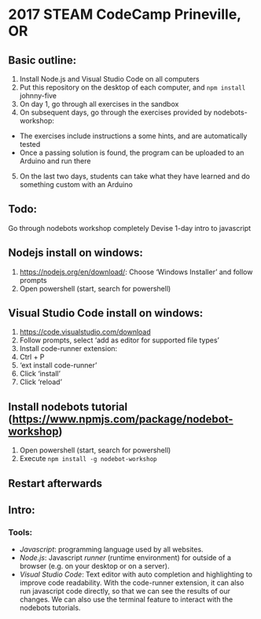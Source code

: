2017 STEAM CodeCamp Prineville, OR
====

## Basic outline:
1. Install Node.js and Visual Studio Code on all computers
2. Put this repository on the desktop of each computer, and `npm install` johnny-five
3. On day 1, go through all exercises in the sandbox
4. On subsequent days, go through the exercises provided by nodebots-workshop:
  * The exercises include instructions a some hints, and are automatically tested
  * Once a passing solution is found, the program can be uploaded to an Arduino and run there
5. On the last two days, students can take what they have learned and do something custom with an Arduino


## Todo:
 Go through nodebots workshop completely
 Devise 1-day intro to javascript


## Nodejs install on windows:
1. https://nodejs.org/en/download/: Choose ‘Windows Installer’ and follow prompts
2. Open powershell (start, search for powershell)

## Visual Studio Code install on windows:
1. https://code.visualstudio.com/download
2. Follow prompts, select ‘add as editor for supported file types’
3. Install code-runner extension:
  1. Ctrl + P
  2. ‘ext install code-runner’
  3. Click ‘install’
  4. Click ‘reload’

## Install nodebots tutorial (https://www.npmjs.com/package/nodebot-workshop)
1. Open powershell (start, search for powershell)
2. Execute `npm install -g nodebot-workshop`

## Restart afterwards

## Intro:
### Tools:
* *Javascript*: programming language used by all websites.
* *Node.js*: Javascript _runner_ (runtime environment) for outside of a browser (e.g. on your desktop or on a server).
* *Visual Studio Code*: Text editor with auto completion and highlighting to improve code readability.
With the code-runner extension, it can also run javascript code directly, so that we can see the results of our changes. We can also use the terminal feature to interact with the nodebots tutorials.

